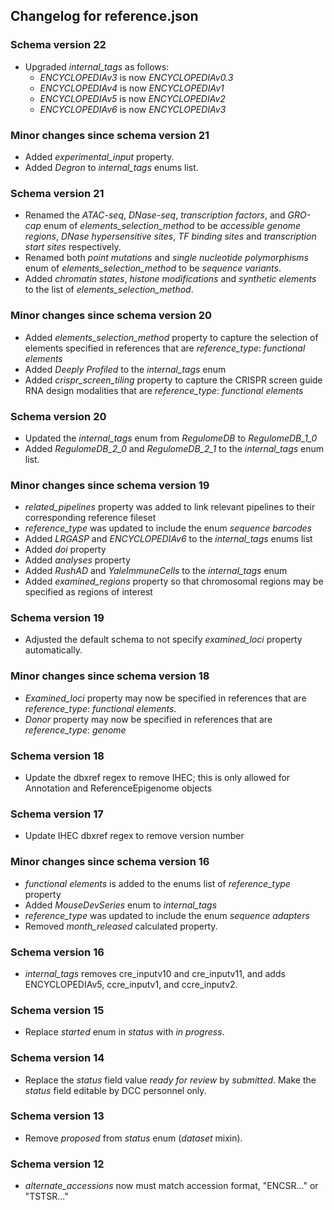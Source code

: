 ## Changelog for reference.json

### Schema version 22

* Upgraded *internal_tags* as follows:
    * *ENCYCLOPEDIAv3* is now *ENCYCLOPEDIAv0.3*
    * *ENCYCLOPEDIAv4* is now *ENCYCLOPEDIAv1*
    * *ENCYCLOPEDIAv5* is now *ENCYCLOPEDIAv2*
    * *ENCYCLOPEDIAv6* is now *ENCYCLOPEDIAv3*

### Minor changes since schema version 21
* Added *experimental_input* property.
* Added *Degron* to *internal_tags* enums list.

### Schema version 21
* Renamed the *ATAC-seq*, *DNase-seq*, *transcription factors*, and *GRO-cap* enum of *elements_selection_method* to be *accessible genome regions*, *DNase hypersensitive sites*, *TF binding sites* and *transcription start sites* respectively.
* Renamed both *point mutations* and *single nucleotide polymorphisms* enum of *elements_selection_method* to be *sequence variants*.
* Added *chromatin states*, *histone modifications* and *synthetic elements* to the list of *elements_selection_method*.

### Minor changes since schema version 20
* Added *elements_selection_method* property to capture the selection of elements specified in references that are *reference_type*: *functional elements*
* Added *Deeply Profiled* to the *internal_tags* enum
* Added *crispr_screen_tiling* property to capture the CRISPR screen guide RNA design modalities that are *reference_type*: *functional elements*

### Schema version 20
* Updated the *internal_tags* enum from *RegulomeDB* to *RegulomeDB_1_0*
* Added *RegulomeDB_2_0* and *RegulomeDB_2_1* to the *internal_tags* enum list.

### Minor changes since schema version 19

* *related_pipelines* property was added to link relevant pipelines to their corresponding reference fileset 
* *reference_type* was updated to include the enum *sequence barcodes*
* Added *LRGASP* and *ENCYCLOPEDIAv6* to the *internal_tags* enums list
* Added *doi* property
* Added *analyses* property
* Added *RushAD* and *YaleImmuneCells* to the *internal_tags* enum
* Added *examined_regions* property so that chromosomal regions may be specified as regions of interest

### Schema version 19

* Adjusted the default schema to not specify *examined_loci* property automatically.

### Minor changes since schema version 18

* *Examined_loci* property may now be specified in references that are *reference_type*: *functional elements*.
* *Donor* property may now be specified in references that are *reference_type*: *genome*

### Schema version 18

* Update the dbxref regex to remove IHEC; this is only allowed for Annotation and ReferenceEpigenome objects

### Schema version 17

* Update IHEC dbxref regex to remove version number

### Minor changes since schema version 16

* *functional elements* is added to the enums list of *reference_type* property
* Added *MouseDevSeries* enum to *internal_tags*
* *reference_type* was updated to include the enum *sequence adapters*
* Removed *month_released* calculated property.

### Schema version 16

* *internal_tags* removes cre_inputv10 and cre_inputv11, and adds ENCYCLOPEDIAv5, ccre_inputv1, and ccre_inputv2.

### Schema version 15

* Replace *started* enum in *status* with *in progress*.

### Schema version 14

* Replace the *status* field value *ready for review* by *submitted*. Make the *status* field editable by DCC personnel only.

### Schema version 13

* Remove *proposed* from *status* enum (*dataset* mixin).

### Schema version 12

* *alternate_accessions* now must match accession format, "ENCSR..." or "TSTSR..."
